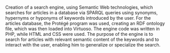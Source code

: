 Creation of a search engine, using Semantic Web technologies, which searches for articles in a database via SPARQL queries using synonyms, hypernyms or hyponyms of keywords introduced by the user. For the articles database, the Protégé program was used, creating an RDF ontology file, which was then loaded into Virtuoso. The engine code was written in PHP, while HTML and CSS were used. The purpose of the engine is to search for articles with relevant semantic content of the keywords and to interact with the user, enabling him to generalize or specialize the search.

